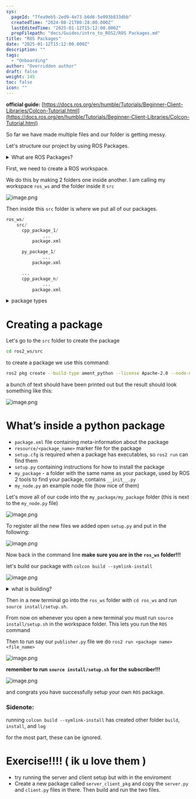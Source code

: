 ```yaml
---
sys:
  pageId: "7fea9eb5-2ed9-4e73-b6d6-5e093b833dbb"
  createdTime: "2024-08-21T00:28:00.000Z"
  lastEditedTime: "2025-01-12T15:12:00.000Z"
  propFilepath: "docs/Guides/intro_to_ROS2/ROS Packages.md"
title: "ROS Packages"
date: "2025-01-12T15:12:00.000Z"
description: ""
tags:
  - "Onboarding"
author: "Overridden author"
draft: false
weight: 145
toc: false
icon: ""
---
```


**official guide:** [https://docs.ros.org/en/humble/Tutorials/Beginner-Client-Libraries/Colcon-Tutorial.html](https://docs.ros.org/en/humble/Tutorials/Beginner-Client-Libraries/Colcon-Tutorial.html)

So far we have made multiple files and our folder is getting messy.

Let's structure our project by using ROS Packages.

<details>

<summary>What are ROS Packages?</summary>

ROS Packages are, as the name implies, packages of code that are highly sharable between ROS developers.

They consist of a folder, `package.xml` file, and source code

```python
      cpp_package_1/
		      ... imagine much code files here ..
          package.xml
```

</details>

First, we need to create a ROS workspace.

We do this by making 2 folders one inside another. I am calling my workspace `ros_ws` and the folder inside it `src`

![image.png](https://prod-files-secure.s3.us-west-2.amazonaws.com/d518164a-d88e-44d1-a4ee-3adb3bd8bce0/70706947-fd18-4537-a67b-e12946812d31/image.png?X-Amz-Algorithm=AWS4-HMAC-SHA256&X-Amz-Content-Sha256=UNSIGNED-PAYLOAD&X-Amz-Credential=ASIAZI2LB466XURMATT4%2F20250526%2Fus-west-2%2Fs3%2Faws4_request&X-Amz-Date=20250526T093710Z&X-Amz-Expires=3600&X-Amz-Security-Token=IQoJb3JpZ2luX2VjEHkaCXVzLXdlc3QtMiJHMEUCIAV3gfL%2FlupTS3CrtaAh%2F8CtRXSmrbOn01Ck%2FYzMfwqsAiEA%2FNkE8djEyWYBOHxZGooyGKZMrqPs7iNq93Q%2BXGtBcqgq%2FwMIQhAAGgw2Mzc0MjMxODM4MDUiDKNydc2OUE8lPv4qZCrcA09AxaWjjbCi9yNjHd9RSpiC7VorXBumMjFJmk9ynW%2BAB9Mbeua5cWF1Yz8NviT2UfmnC92keEVdhmufM5HAKANP49ZOP6cNUu9eGKCQqDFHA4oEtw2wHRIPVD7UrRGJsP8aIZh8Uj3JtZI98ngeXfdAwGWOUhOd7kkoyZCP3gFUcvGyVurw%2FiVS76EkUgjCR7c9tAhl2nETfeiPIYeCMt4VWPseI0ae8R6USzVbk7V13uaO1q0ihGcVTW%2Fh63DzW69fOXAFMM0zh530Oo9PF%2Ba4L6XsTXax09uiTJizzER26TtDmKAGsP5DixJb%2BjX30hqMfZeSIGnWDXhLedIHK%2Fe%2FHLRJMcyoNDxgqShdSWzssDoP8fkhAJx6GPHZQxNG2VcfwYwVCPWUPfQ%2BOz33StT7DsyJlvgB9p95ERZPKTLcr%2B4bEj3DD5LSPPAerOkHUj2lLUHYATPbfivlPXt3ENrL4RALlCEU%2Fc%2FmkwKL6TJ%2B0soUE1Z6uhr4tkA5kY9i15L4fSnHgpscPcb1oZ9DL0jdVMoOQveyYj%2FYNtQAb1JuTRcCKBll4oHN5yc69qhtwKB2iQVwgz2Ej2ru8IJxTfoRqwIlowoJFZxdm8N%2FwDz5V53u7jg2djM5H5J7MIbW0MEGOqUBlk5xuK2G%2BJDhp%2FpIWhqoi2tsh9wuu7E7oIXMg%2BJWCa616Ul4sj2RHY4JT5kqPgLkvZuD5dHaCnklRz%2B%2BtJtaLpNi9d9oV%2F5MOFHWHCuaPI5pbWaY7XoVIwh2kP76s4%2BEtAvq%2FXwp3qYN%2FtfD5wTDAtPnndgO3SjA0tttZrxDtAtU9L0FrMdF6v9kgxYnauWcpfWFdX13RJV4C8bQn0LBwkVHAQli&X-Amz-Signature=8d5a8fc92beed7708843f45d4426cc06ba3dd1e3e802051cdfbc4e374f6ea7c7&X-Amz-SignedHeaders=host&x-id=GetObject)

Then inside this `src` folder is where we put all of our packages.

```python
ros_ws/
    src/
      cpp_package_1/
		      ...
          package.xml

      py_package_1/
		      ...
          package.xml

      ...
      cpp_package_n/
		      ...
          package.xml

```

<details>

<summary>package types</summary>

packages can be either `C++` or python.

the intern file structure is different for each but for this guide we will stick to creating python packages

</details>

# Creating a package

Let's go to the `src` folder to create the package

```bash
cd ros2_ws/src
```

to create a package we use this command:

```bash
ros2 pkg create --build-type ament_python --license Apache-2.0 --node-name my_node my_package
```

a bunch of text should have been printed out but the result should look something like this:

![image.png](https://prod-files-secure.s3.us-west-2.amazonaws.com/d518164a-d88e-44d1-a4ee-3adb3bd8bce0/e6cf1e3f-8512-4a3e-b131-079f800bf3e8/image.png?X-Amz-Algorithm=AWS4-HMAC-SHA256&X-Amz-Content-Sha256=UNSIGNED-PAYLOAD&X-Amz-Credential=ASIAZI2LB466XURMATT4%2F20250526%2Fus-west-2%2Fs3%2Faws4_request&X-Amz-Date=20250526T093710Z&X-Amz-Expires=3600&X-Amz-Security-Token=IQoJb3JpZ2luX2VjEHkaCXVzLXdlc3QtMiJHMEUCIAV3gfL%2FlupTS3CrtaAh%2F8CtRXSmrbOn01Ck%2FYzMfwqsAiEA%2FNkE8djEyWYBOHxZGooyGKZMrqPs7iNq93Q%2BXGtBcqgq%2FwMIQhAAGgw2Mzc0MjMxODM4MDUiDKNydc2OUE8lPv4qZCrcA09AxaWjjbCi9yNjHd9RSpiC7VorXBumMjFJmk9ynW%2BAB9Mbeua5cWF1Yz8NviT2UfmnC92keEVdhmufM5HAKANP49ZOP6cNUu9eGKCQqDFHA4oEtw2wHRIPVD7UrRGJsP8aIZh8Uj3JtZI98ngeXfdAwGWOUhOd7kkoyZCP3gFUcvGyVurw%2FiVS76EkUgjCR7c9tAhl2nETfeiPIYeCMt4VWPseI0ae8R6USzVbk7V13uaO1q0ihGcVTW%2Fh63DzW69fOXAFMM0zh530Oo9PF%2Ba4L6XsTXax09uiTJizzER26TtDmKAGsP5DixJb%2BjX30hqMfZeSIGnWDXhLedIHK%2Fe%2FHLRJMcyoNDxgqShdSWzssDoP8fkhAJx6GPHZQxNG2VcfwYwVCPWUPfQ%2BOz33StT7DsyJlvgB9p95ERZPKTLcr%2B4bEj3DD5LSPPAerOkHUj2lLUHYATPbfivlPXt3ENrL4RALlCEU%2Fc%2FmkwKL6TJ%2B0soUE1Z6uhr4tkA5kY9i15L4fSnHgpscPcb1oZ9DL0jdVMoOQveyYj%2FYNtQAb1JuTRcCKBll4oHN5yc69qhtwKB2iQVwgz2Ej2ru8IJxTfoRqwIlowoJFZxdm8N%2FwDz5V53u7jg2djM5H5J7MIbW0MEGOqUBlk5xuK2G%2BJDhp%2FpIWhqoi2tsh9wuu7E7oIXMg%2BJWCa616Ul4sj2RHY4JT5kqPgLkvZuD5dHaCnklRz%2B%2BtJtaLpNi9d9oV%2F5MOFHWHCuaPI5pbWaY7XoVIwh2kP76s4%2BEtAvq%2FXwp3qYN%2FtfD5wTDAtPnndgO3SjA0tttZrxDtAtU9L0FrMdF6v9kgxYnauWcpfWFdX13RJV4C8bQn0LBwkVHAQli&X-Amz-Signature=8e1213d2f9e16df4612cd937343efbd0be2df2d9c1986e3f9ca9a9a607ff0b92&X-Amz-SignedHeaders=host&x-id=GetObject)

# What’s inside a python package

- `package.xml` file containing meta-information about the package
- `resource/<package_name>` marker file for the package
- `setup.cfg` is required when a package has executables, so `ros2 run` can find them
- `setup.py` containing instructions for how to install the package
- `my_package` - a folder with the same name as your package, used by ROS 2 tools to find your package, contains `__init__.py`
- `my_node.py` an example node file (how nice of them)

Let's move all of our code into the `my_package/my_package` folder (this is next to the `my_node.py` file)

![image.png](https://prod-files-secure.s3.us-west-2.amazonaws.com/d518164a-d88e-44d1-a4ee-3adb3bd8bce0/9ce58f11-0da9-4d3e-b86d-506a9685d378/image.png?X-Amz-Algorithm=AWS4-HMAC-SHA256&X-Amz-Content-Sha256=UNSIGNED-PAYLOAD&X-Amz-Credential=ASIAZI2LB466XURMATT4%2F20250526%2Fus-west-2%2Fs3%2Faws4_request&X-Amz-Date=20250526T093710Z&X-Amz-Expires=3600&X-Amz-Security-Token=IQoJb3JpZ2luX2VjEHkaCXVzLXdlc3QtMiJHMEUCIAV3gfL%2FlupTS3CrtaAh%2F8CtRXSmrbOn01Ck%2FYzMfwqsAiEA%2FNkE8djEyWYBOHxZGooyGKZMrqPs7iNq93Q%2BXGtBcqgq%2FwMIQhAAGgw2Mzc0MjMxODM4MDUiDKNydc2OUE8lPv4qZCrcA09AxaWjjbCi9yNjHd9RSpiC7VorXBumMjFJmk9ynW%2BAB9Mbeua5cWF1Yz8NviT2UfmnC92keEVdhmufM5HAKANP49ZOP6cNUu9eGKCQqDFHA4oEtw2wHRIPVD7UrRGJsP8aIZh8Uj3JtZI98ngeXfdAwGWOUhOd7kkoyZCP3gFUcvGyVurw%2FiVS76EkUgjCR7c9tAhl2nETfeiPIYeCMt4VWPseI0ae8R6USzVbk7V13uaO1q0ihGcVTW%2Fh63DzW69fOXAFMM0zh530Oo9PF%2Ba4L6XsTXax09uiTJizzER26TtDmKAGsP5DixJb%2BjX30hqMfZeSIGnWDXhLedIHK%2Fe%2FHLRJMcyoNDxgqShdSWzssDoP8fkhAJx6GPHZQxNG2VcfwYwVCPWUPfQ%2BOz33StT7DsyJlvgB9p95ERZPKTLcr%2B4bEj3DD5LSPPAerOkHUj2lLUHYATPbfivlPXt3ENrL4RALlCEU%2Fc%2FmkwKL6TJ%2B0soUE1Z6uhr4tkA5kY9i15L4fSnHgpscPcb1oZ9DL0jdVMoOQveyYj%2FYNtQAb1JuTRcCKBll4oHN5yc69qhtwKB2iQVwgz2Ej2ru8IJxTfoRqwIlowoJFZxdm8N%2FwDz5V53u7jg2djM5H5J7MIbW0MEGOqUBlk5xuK2G%2BJDhp%2FpIWhqoi2tsh9wuu7E7oIXMg%2BJWCa616Ul4sj2RHY4JT5kqPgLkvZuD5dHaCnklRz%2B%2BtJtaLpNi9d9oV%2F5MOFHWHCuaPI5pbWaY7XoVIwh2kP76s4%2BEtAvq%2FXwp3qYN%2FtfD5wTDAtPnndgO3SjA0tttZrxDtAtU9L0FrMdF6v9kgxYnauWcpfWFdX13RJV4C8bQn0LBwkVHAQli&X-Amz-Signature=69855863245bc494ad8d33496e8eee150f16b46e226d096049a9be6910fedd95&X-Amz-SignedHeaders=host&x-id=GetObject)

To register all the new files we added open `setup.py` and put in the following:

![image.png](https://prod-files-secure.s3.us-west-2.amazonaws.com/d518164a-d88e-44d1-a4ee-3adb3bd8bce0/1cd7c262-4cae-4496-9d75-c178537d24a2/image.png?X-Amz-Algorithm=AWS4-HMAC-SHA256&X-Amz-Content-Sha256=UNSIGNED-PAYLOAD&X-Amz-Credential=ASIAZI2LB466XURMATT4%2F20250526%2Fus-west-2%2Fs3%2Faws4_request&X-Amz-Date=20250526T093710Z&X-Amz-Expires=3600&X-Amz-Security-Token=IQoJb3JpZ2luX2VjEHkaCXVzLXdlc3QtMiJHMEUCIAV3gfL%2FlupTS3CrtaAh%2F8CtRXSmrbOn01Ck%2FYzMfwqsAiEA%2FNkE8djEyWYBOHxZGooyGKZMrqPs7iNq93Q%2BXGtBcqgq%2FwMIQhAAGgw2Mzc0MjMxODM4MDUiDKNydc2OUE8lPv4qZCrcA09AxaWjjbCi9yNjHd9RSpiC7VorXBumMjFJmk9ynW%2BAB9Mbeua5cWF1Yz8NviT2UfmnC92keEVdhmufM5HAKANP49ZOP6cNUu9eGKCQqDFHA4oEtw2wHRIPVD7UrRGJsP8aIZh8Uj3JtZI98ngeXfdAwGWOUhOd7kkoyZCP3gFUcvGyVurw%2FiVS76EkUgjCR7c9tAhl2nETfeiPIYeCMt4VWPseI0ae8R6USzVbk7V13uaO1q0ihGcVTW%2Fh63DzW69fOXAFMM0zh530Oo9PF%2Ba4L6XsTXax09uiTJizzER26TtDmKAGsP5DixJb%2BjX30hqMfZeSIGnWDXhLedIHK%2Fe%2FHLRJMcyoNDxgqShdSWzssDoP8fkhAJx6GPHZQxNG2VcfwYwVCPWUPfQ%2BOz33StT7DsyJlvgB9p95ERZPKTLcr%2B4bEj3DD5LSPPAerOkHUj2lLUHYATPbfivlPXt3ENrL4RALlCEU%2Fc%2FmkwKL6TJ%2B0soUE1Z6uhr4tkA5kY9i15L4fSnHgpscPcb1oZ9DL0jdVMoOQveyYj%2FYNtQAb1JuTRcCKBll4oHN5yc69qhtwKB2iQVwgz2Ej2ru8IJxTfoRqwIlowoJFZxdm8N%2FwDz5V53u7jg2djM5H5J7MIbW0MEGOqUBlk5xuK2G%2BJDhp%2FpIWhqoi2tsh9wuu7E7oIXMg%2BJWCa616Ul4sj2RHY4JT5kqPgLkvZuD5dHaCnklRz%2B%2BtJtaLpNi9d9oV%2F5MOFHWHCuaPI5pbWaY7XoVIwh2kP76s4%2BEtAvq%2FXwp3qYN%2FtfD5wTDAtPnndgO3SjA0tttZrxDtAtU9L0FrMdF6v9kgxYnauWcpfWFdX13RJV4C8bQn0LBwkVHAQli&X-Amz-Signature=e5f73c5de42d0fddd26674f54ecd303d9728d6c3c8529f6addb2492cf3c00cc8&X-Amz-SignedHeaders=host&x-id=GetObject)

Now back in the command line **make sure you are in the** **`ros_ws`** **folder!!!**

let's build our package with `colcon build --symlink-install`

![image.png](https://prod-files-secure.s3.us-west-2.amazonaws.com/d518164a-d88e-44d1-a4ee-3adb3bd8bce0/2f2a0d27-b173-48fd-b189-5f5c0ce65619/image.png?X-Amz-Algorithm=AWS4-HMAC-SHA256&X-Amz-Content-Sha256=UNSIGNED-PAYLOAD&X-Amz-Credential=ASIAZI2LB466XURMATT4%2F20250526%2Fus-west-2%2Fs3%2Faws4_request&X-Amz-Date=20250526T093710Z&X-Amz-Expires=3600&X-Amz-Security-Token=IQoJb3JpZ2luX2VjEHkaCXVzLXdlc3QtMiJHMEUCIAV3gfL%2FlupTS3CrtaAh%2F8CtRXSmrbOn01Ck%2FYzMfwqsAiEA%2FNkE8djEyWYBOHxZGooyGKZMrqPs7iNq93Q%2BXGtBcqgq%2FwMIQhAAGgw2Mzc0MjMxODM4MDUiDKNydc2OUE8lPv4qZCrcA09AxaWjjbCi9yNjHd9RSpiC7VorXBumMjFJmk9ynW%2BAB9Mbeua5cWF1Yz8NviT2UfmnC92keEVdhmufM5HAKANP49ZOP6cNUu9eGKCQqDFHA4oEtw2wHRIPVD7UrRGJsP8aIZh8Uj3JtZI98ngeXfdAwGWOUhOd7kkoyZCP3gFUcvGyVurw%2FiVS76EkUgjCR7c9tAhl2nETfeiPIYeCMt4VWPseI0ae8R6USzVbk7V13uaO1q0ihGcVTW%2Fh63DzW69fOXAFMM0zh530Oo9PF%2Ba4L6XsTXax09uiTJizzER26TtDmKAGsP5DixJb%2BjX30hqMfZeSIGnWDXhLedIHK%2Fe%2FHLRJMcyoNDxgqShdSWzssDoP8fkhAJx6GPHZQxNG2VcfwYwVCPWUPfQ%2BOz33StT7DsyJlvgB9p95ERZPKTLcr%2B4bEj3DD5LSPPAerOkHUj2lLUHYATPbfivlPXt3ENrL4RALlCEU%2Fc%2FmkwKL6TJ%2B0soUE1Z6uhr4tkA5kY9i15L4fSnHgpscPcb1oZ9DL0jdVMoOQveyYj%2FYNtQAb1JuTRcCKBll4oHN5yc69qhtwKB2iQVwgz2Ej2ru8IJxTfoRqwIlowoJFZxdm8N%2FwDz5V53u7jg2djM5H5J7MIbW0MEGOqUBlk5xuK2G%2BJDhp%2FpIWhqoi2tsh9wuu7E7oIXMg%2BJWCa616Ul4sj2RHY4JT5kqPgLkvZuD5dHaCnklRz%2B%2BtJtaLpNi9d9oV%2F5MOFHWHCuaPI5pbWaY7XoVIwh2kP76s4%2BEtAvq%2FXwp3qYN%2FtfD5wTDAtPnndgO3SjA0tttZrxDtAtU9L0FrMdF6v9kgxYnauWcpfWFdX13RJV4C8bQn0LBwkVHAQli&X-Amz-Signature=d6fd67ed0d7dee0f409a2c65191740da3c95039c14fb1525e5d883d304934af8&X-Amz-SignedHeaders=host&x-id=GetObject)

<details>

<summary>what is building?</summary>

if you are a CS major at Rose-Hulman you will learn the answer to this in CSSE132

but TLDR; is it combines all the code files into one program that can be run easily 

</details>

Then in a new terminal go into the `ros_ws` folder with `cd ros_ws` and run `source install/setup.sh`. 

From now on whenever you open a new terminal you must run `source install/setup.sh` in the workspace folder. This lets you run the `ROS` command

Then to run say our `publisher.py` file we do `ros2 run <package name> <file_name>`

![image.png](https://prod-files-secure.s3.us-west-2.amazonaws.com/d518164a-d88e-44d1-a4ee-3adb3bd8bce0/4f4b1219-3a44-4632-aa0a-ce3471699f59/image.png?X-Amz-Algorithm=AWS4-HMAC-SHA256&X-Amz-Content-Sha256=UNSIGNED-PAYLOAD&X-Amz-Credential=ASIAZI2LB466XURMATT4%2F20250526%2Fus-west-2%2Fs3%2Faws4_request&X-Amz-Date=20250526T093710Z&X-Amz-Expires=3600&X-Amz-Security-Token=IQoJb3JpZ2luX2VjEHkaCXVzLXdlc3QtMiJHMEUCIAV3gfL%2FlupTS3CrtaAh%2F8CtRXSmrbOn01Ck%2FYzMfwqsAiEA%2FNkE8djEyWYBOHxZGooyGKZMrqPs7iNq93Q%2BXGtBcqgq%2FwMIQhAAGgw2Mzc0MjMxODM4MDUiDKNydc2OUE8lPv4qZCrcA09AxaWjjbCi9yNjHd9RSpiC7VorXBumMjFJmk9ynW%2BAB9Mbeua5cWF1Yz8NviT2UfmnC92keEVdhmufM5HAKANP49ZOP6cNUu9eGKCQqDFHA4oEtw2wHRIPVD7UrRGJsP8aIZh8Uj3JtZI98ngeXfdAwGWOUhOd7kkoyZCP3gFUcvGyVurw%2FiVS76EkUgjCR7c9tAhl2nETfeiPIYeCMt4VWPseI0ae8R6USzVbk7V13uaO1q0ihGcVTW%2Fh63DzW69fOXAFMM0zh530Oo9PF%2Ba4L6XsTXax09uiTJizzER26TtDmKAGsP5DixJb%2BjX30hqMfZeSIGnWDXhLedIHK%2Fe%2FHLRJMcyoNDxgqShdSWzssDoP8fkhAJx6GPHZQxNG2VcfwYwVCPWUPfQ%2BOz33StT7DsyJlvgB9p95ERZPKTLcr%2B4bEj3DD5LSPPAerOkHUj2lLUHYATPbfivlPXt3ENrL4RALlCEU%2Fc%2FmkwKL6TJ%2B0soUE1Z6uhr4tkA5kY9i15L4fSnHgpscPcb1oZ9DL0jdVMoOQveyYj%2FYNtQAb1JuTRcCKBll4oHN5yc69qhtwKB2iQVwgz2Ej2ru8IJxTfoRqwIlowoJFZxdm8N%2FwDz5V53u7jg2djM5H5J7MIbW0MEGOqUBlk5xuK2G%2BJDhp%2FpIWhqoi2tsh9wuu7E7oIXMg%2BJWCa616Ul4sj2RHY4JT5kqPgLkvZuD5dHaCnklRz%2B%2BtJtaLpNi9d9oV%2F5MOFHWHCuaPI5pbWaY7XoVIwh2kP76s4%2BEtAvq%2FXwp3qYN%2FtfD5wTDAtPnndgO3SjA0tttZrxDtAtU9L0FrMdF6v9kgxYnauWcpfWFdX13RJV4C8bQn0LBwkVHAQli&X-Amz-Signature=1391f5fe73939ef506a5c4b2b97d59b95eda4d09f61358bd0bf324f05657569d&X-Amz-SignedHeaders=host&x-id=GetObject)

**remember to run** **`source install/setup.sh`** **for the subscriber!!!**

![image.png](https://prod-files-secure.s3.us-west-2.amazonaws.com/d518164a-d88e-44d1-a4ee-3adb3bd8bce0/02121119-dad4-49ec-8356-c956108b4243/image.png?X-Amz-Algorithm=AWS4-HMAC-SHA256&X-Amz-Content-Sha256=UNSIGNED-PAYLOAD&X-Amz-Credential=ASIAZI2LB466XURMATT4%2F20250526%2Fus-west-2%2Fs3%2Faws4_request&X-Amz-Date=20250526T093710Z&X-Amz-Expires=3600&X-Amz-Security-Token=IQoJb3JpZ2luX2VjEHkaCXVzLXdlc3QtMiJHMEUCIAV3gfL%2FlupTS3CrtaAh%2F8CtRXSmrbOn01Ck%2FYzMfwqsAiEA%2FNkE8djEyWYBOHxZGooyGKZMrqPs7iNq93Q%2BXGtBcqgq%2FwMIQhAAGgw2Mzc0MjMxODM4MDUiDKNydc2OUE8lPv4qZCrcA09AxaWjjbCi9yNjHd9RSpiC7VorXBumMjFJmk9ynW%2BAB9Mbeua5cWF1Yz8NviT2UfmnC92keEVdhmufM5HAKANP49ZOP6cNUu9eGKCQqDFHA4oEtw2wHRIPVD7UrRGJsP8aIZh8Uj3JtZI98ngeXfdAwGWOUhOd7kkoyZCP3gFUcvGyVurw%2FiVS76EkUgjCR7c9tAhl2nETfeiPIYeCMt4VWPseI0ae8R6USzVbk7V13uaO1q0ihGcVTW%2Fh63DzW69fOXAFMM0zh530Oo9PF%2Ba4L6XsTXax09uiTJizzER26TtDmKAGsP5DixJb%2BjX30hqMfZeSIGnWDXhLedIHK%2Fe%2FHLRJMcyoNDxgqShdSWzssDoP8fkhAJx6GPHZQxNG2VcfwYwVCPWUPfQ%2BOz33StT7DsyJlvgB9p95ERZPKTLcr%2B4bEj3DD5LSPPAerOkHUj2lLUHYATPbfivlPXt3ENrL4RALlCEU%2Fc%2FmkwKL6TJ%2B0soUE1Z6uhr4tkA5kY9i15L4fSnHgpscPcb1oZ9DL0jdVMoOQveyYj%2FYNtQAb1JuTRcCKBll4oHN5yc69qhtwKB2iQVwgz2Ej2ru8IJxTfoRqwIlowoJFZxdm8N%2FwDz5V53u7jg2djM5H5J7MIbW0MEGOqUBlk5xuK2G%2BJDhp%2FpIWhqoi2tsh9wuu7E7oIXMg%2BJWCa616Ul4sj2RHY4JT5kqPgLkvZuD5dHaCnklRz%2B%2BtJtaLpNi9d9oV%2F5MOFHWHCuaPI5pbWaY7XoVIwh2kP76s4%2BEtAvq%2FXwp3qYN%2FtfD5wTDAtPnndgO3SjA0tttZrxDtAtU9L0FrMdF6v9kgxYnauWcpfWFdX13RJV4C8bQn0LBwkVHAQli&X-Amz-Signature=fb0bde16593dc2303a63863ad62614e18fbd80a0194c292446f70f4b57821450&X-Amz-SignedHeaders=host&x-id=GetObject)

and congrats you have successfully setup your own `ROS` package.

### Sidenote:

running `colcon build --symlink-install` has created other folder `build`, `install`, and `log`

for the most part, these can be ignored.

# Exercise!!!! ( ik u love them )

- try running the server and client setup but with in the enviroment
- Create a new package called `server_client_pkg` and copy the `server.py` and `client.py` files in there. Then build and run the two files.
